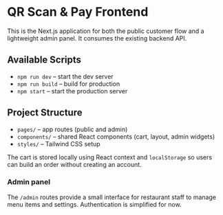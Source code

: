 # QR Scan & Pay Frontend

This is the Next.js application for both the public customer flow and a lightweight admin panel. It consumes the existing backend API.

## Available Scripts

- `npm run dev` – start the dev server
- `npm run build` – build for production
- `npm start` – start the production server

## Project Structure

- `pages/` – app routes (public and admin)
- `components/` – shared React components (cart, layout, admin widgets)
- `styles/` – Tailwind CSS setup

The cart is stored locally using React context and `localStorage` so users can build an order without creating an account.

### Admin panel

The `/admin` routes provide a small interface for restaurant staff to manage menu items and settings. Authentication is simplified for now.
